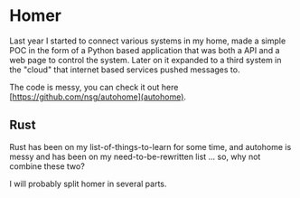 # Homer

Last year I started to connect various systems in my home, made a simple POC in the form of a Python based application that was both a API and a web page to control the system. Later on it expanded to a third system in the "cloud" that internet based services pushed messages to.

The code is messy, you can check it out here [https://github.com/nsg/autohome](autohome).

## Rust

Rust has been on my list-of-things-to-learn for some time, and autohome is messy and has been on my need-to-be-rewritten list ... so, why not combine these two?

I will probably split homer in several parts.
